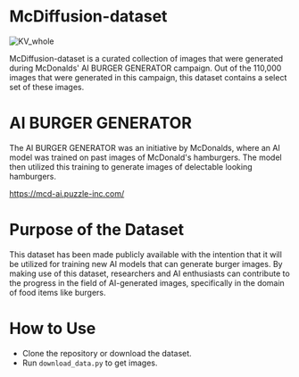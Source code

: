 # McDiffusion-dataset

![KV_whole](https://github.com/McDiffusion/McDiffusion-dataset/assets/138765188/a012382d-2204-4f2f-99c4-8d723a81aadf)

McDiffusion-dataset is a curated collection of images that were generated during McDonalds' AI BURGER GENERATOR campaign. Out of the 110,000 images that were generated in this campaign, this dataset contains a select set of these images.

# AI BURGER GENERATOR

The AI BURGER GENERATOR was an initiative by McDonalds, where an AI model was trained on past images of McDonald's hamburgers. The model then utilized this training to generate images of delectable looking hamburgers.

https://mcd-ai.puzzle-inc.com/

# Purpose of the Dataset
This dataset has been made publicly available with the intention that it will be utilized for training new AI models that can generate burger images. By making use of this dataset, researchers and AI enthusiasts can contribute to the progress in the field of AI-generated images, specifically in the domain of food items like burgers.

# How to Use
- Clone the repository or download the dataset.
- Run `download_data.py` to get images.


